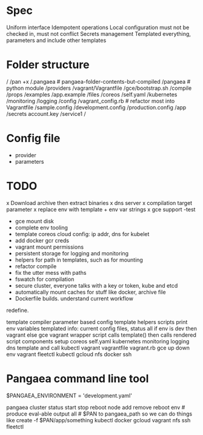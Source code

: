 # Spec #

Uniform interface
Idempotent operations
Local configuration must not be checked in, must not conflict
Secrets management
Templated everything, parameters and include other templates

# Folder structure #

/
/pan +x
/.pangaea # pangaea-folder-contents-but-compiled
/pangaea # python module
  /providers
    /vagrant/Vagrantfile
    /gce/bootstrap.sh
  /compile
  /props
  /examples
    /app.example
  /files
    /coreos
      /self.yaml
    /kubernetes
      /monitoring
    /logging
/config
  /vagrant_config.rb # refactor most into Vagrantfile
  /sample.config
  /development.config
  /production.config
/app
  /secrets
    account.key
  /service1
    /

# Config file #

- provider
- parameters

# TODO #

x Download archive then extract binaries
x dns server
x compilation target parameter
x replace env with template + env var strings
x gce support -test
- gce mount disk
- complete env tooling
- template coreos cloud config: ip addr, dns for kubelet
- add docker gcr creds
- vagrant mount permissions
- persistent storage for logging and monitoring
- helpers for path in templates, such as for mounting
- refactor compile
- fix the utter mess with paths
- fswatch for compilation
- secure cluster, everyone talks with a key or token, kube and etcd
- automatically mount caches for stuff like docker, archive file
- Dockerfile builds. understand current workflow

redefine.

template compiler
  parameter based config
  template helpers
scripts
  print env variables
    templated
      info: current config files, status
      all
        if env is dev then vagrant else gce
      vagrant
    wrapper script calls template() then calls rendered script
components
  setup
    coreos
      self.yaml
    kubernetes
      monitoring
      logging
      dns
      template and call kubectl
    vagrant
      vagrantfile
      vagrant.rb
    gce
      up
      down
  env
    vagrant
    fleetctl
    kubectl
    gcloud
    nfs
    docker
    ssh
  #


# Pangaea command line tool

$PANGAEA_ENVIRONMENT = 'development.yaml'

pangaea
  cluster
    status start stop reboot
    node
      add remove reboot
  env
    # produce eval-able output
    all
      # $PAN to pangaea_path so we can do things like create -f $PAN/app/something
    kubectl docker gcloud vagrant nfs ssh fleetctl
